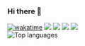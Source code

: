 ### Hi there 👋

[![wakatime](https://wakatime.com/badge/user/368879df-dc38-4b1a-86c4-8a2054a0e074.svg?style=flat)](https://wakatime.com/@368879df-dc38-4b1a-86c4-8a2054a0e074)
<img src="https://img.shields.io/badge/Windows-0078D6?style=flat&logo=windows&logoColor=white">
<img src="https://img.shields.io/badge/IntelliJ_IDEA-000000.svg?style=flat&logo=intellij-idea&logoColor=white">
<img src="https://img.shields.io/badge/WebStorm-000000?style=flat&logo=WebStorm&logoColor=white">
<img src="https://img.shields.io/badge/Discord-5865F2?label=kano%230042&style=flat&logo=discord&logoColor=white">
<br>
![Top languages](https://github-readme-stats.vercel.app/api/top-langs/?username=kano-o&count_private=true&title_color=77bdfb&icon_color=77bdfb&text_color=77bdfb&bg_color=0d1117&langs_count=6&layout=compact&hide_border=true)
<br>
